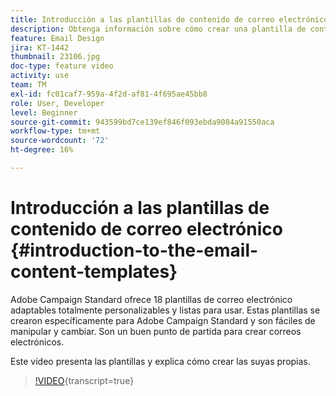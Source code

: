 ```yaml
---
title: Introducción a las plantillas de contenido de correo electrónico
description: Obtenga información sobre cómo crear una plantilla de contenido de correo electrónico.
feature: Email Design
jira: KT-1442
thumbnail: 23106.jpg
doc-type: feature video
activity: use
team: TM
exl-id: fc01caf7-959a-4f2d-af81-4f695ae45bb8
role: User, Developer
level: Beginner
source-git-commit: 943599bd7ce139ef846f093ebda9084a91550aca
workflow-type: tm+mt
source-wordcount: '72'
ht-degree: 16%

---
```


# Introducción a las plantillas de contenido de correo electrónico {#introduction-to-the-email-content-templates}

Adobe Campaign Standard ofrece 18 plantillas de correo electrónico adaptables totalmente personalizables y listas para usar. Estas plantillas se crearon específicamente para Adobe Campaign Standard y son fáciles de manipular y cambiar. Son un buen punto de partida para crear correos electrónicos.

Este vídeo presenta las plantillas y explica cómo crear las suyas propias.

>[!VIDEO](https://video.tv.adobe.com/v/37539?learn=on&captions=spa){transcript=true}
